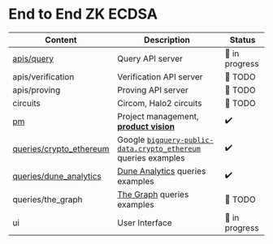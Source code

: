 # End to End ZK ECDSA


| Content                                              | Description                                                                                                                                                | Status             |
|------------------------------------------------------|------------------------------------------------------------------------------------------------------------------------------------------------------------|--------------------|
| [apis/query](./apis/query)                           | Query API server                                                                                                                                           | 🚧 in progress     |
| apis/verification                                    | Verification API server                                                                                                                                    | 📅 TODO            |
| apis/proving                                         | Proving API server                                                                                                                                         | 📅 TODO            |
| circuits                                             | Circom, Halo2 circuits                                                                                                                                     | 📅 TODO            |
| [pm](./pm)                                           | Project management, [**product vision**](./pm/product-vision.md)                                                                                           | :heavy_check_mark: |
| [queries/crypto_ethereum](./queries/crypto_ethereum) | Google [`bigquery-public-data.crypto_ethereum`](https://console.cloud.google.com/marketplace/product/ethereum/crypto-ethereum-blockchain) queries examples | :heavy_check_mark: |
| [queries/dune_analytics](./queries/dune_analytics)   | [Dune Analytics](https://dune.com/) queries examples                                                                                                       | :heavy_check_mark: |
| queries/the_graph                                    | [The Graph](https://thegraph.com/en/) queries examples                                                                                                     | 📅 TODO            |
| ui                                                   | User Interface                                                                                                                                             | 🚧 in progress     |